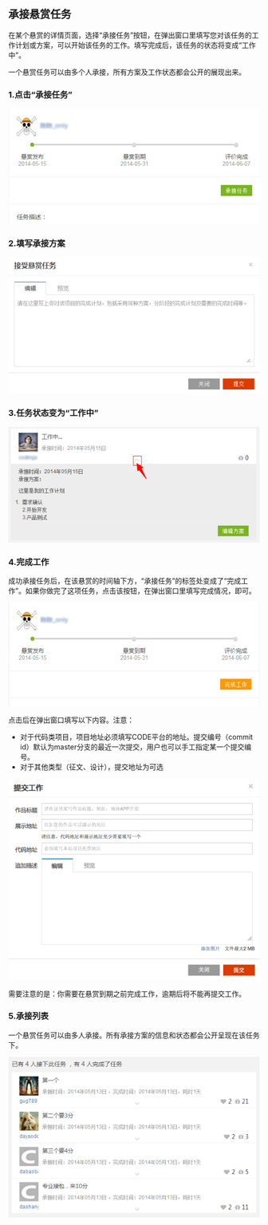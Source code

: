 ## 承接悬赏任务

在某个悬赏的详情页面，选择“承接任务”按钮，在弹出窗口里填写您对该任务的工作计划或方案，可以开始该任务的工作。填写完成后，该任务的状态将变成“工作中”。

一个悬赏任务可以由多个人承接，所有方案及工作状态都会公开的展现出来。

### 1.点击“承接任务”

![](images/FAQ_11_4_1.jpg)

### 2.填写承接方案

![](images/FAQ_11_4_2.jpg) 

### 3.任务状态变为“工作中”

![](images/FAQ_11_4_3.jpg) 

### 4.完成工作

成功承接任务后，在该悬赏的时间轴下方，“承接任务”的标签处变成了“完成工作”。如果你做完了这项任务，点击该按钮，在弹出窗口里填写完成情况，即可。

![](images/FAQ_11_4_4.jpg) 

点击后在弹出窗口填写以下内容。注意：
* 对于代码类项目，项目地址必须填写CODE平台的地址。提交编号（commit id）默认为master分支的最近一次提交，用户也可以手工指定某一个提交编号。
* 对于其他类型（征文、设计），提交地址为可选

![](images/FAQ_11_4_5.jpg) 

需要注意的是：你需要在悬赏到期之前完成工作，逾期后将不能再提交工作。

### 5.承接列表

一个悬赏任务可以由多人承接。所有承接方案的信息和状态都会公开呈现在该任务下。

![](images/FAQ_11_4_6.jpg) 



